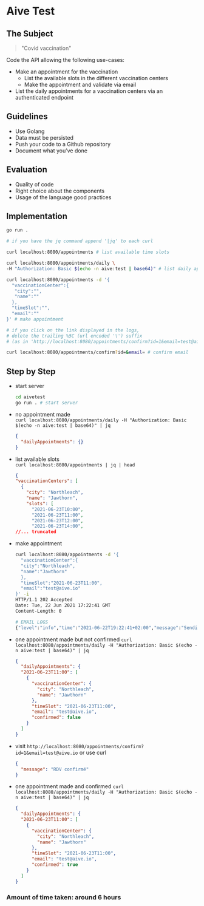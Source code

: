 # Aive Test

## The Subject

> "Covid vaccination"

Code the API allowing the following use-cases:
- Make an appointment for the vaccination
  - List the available slots in the different vaccination centers
  - Make the appointment and validate via email
- List the daily appointments for a vaccination centers via an authenticated endpoint

## Guidelines
- Use Golang
- Data must be persisted
- Push your code to a Github repository
- Document what you’ve done

## Evaluation
- Quality of code 
- Right choice about the components
- Usage of the language good practices

## Implementation

```sh
go run .

# if you have the jq command append '|jq' to each curl

curl localhost:8080/appointments # list available time slots

curl localhost:8080/appointments/daily \
-H "Authorization: Basic $(echo -n aive:test | base64)" # list daily appointments

curl localhost:8080/appointments -d '{
  "vaccinationCenter":{
   "city":"",
   "name":""
  },
  "timeSlot":"",
  "email":""
}' # make appointment

# if you click on the link displayed in the logs,
# delete the trailing %5C (url encoded '\') suffix
# (as in 'http://localhost:8080/appointments/confirm?id=1&email=test@aive.io\')

curl localhost:8080/appointments/confirm?id=&email= # confirm email
```

## Step by Step

- start server
  ```sh
  cd aivetest
  go run . # start server
  ```
- no appointment made  
  `
  curl localhost:8080/appointments/daily -H "Authorization: Basic $(echo -n aive:test | base64)" | jq
  `
  ```json
  {
    "dailyAppointments": {}
  }
  ```
- list available slots  
  `curl localhost:8080/appointments | jq | head`
  ```json
  {
  "vaccinationCenters": [
    {
      "city": "Northleach",
      "name": "Jawthorn",
      "slots": [
        "2021-06-23T10:00",
        "2021-06-23T11:00",
        "2021-06-23T12:00",
        "2021-06-23T14:00",
  //... truncated
  ```
- make appointment
  ```sh
  curl localhost:8080/appointments -d '{
    "vaccinationCenter":{
    "city":"Northleach",
    "name":"Jawthorn"
    },
    "timeSlot":"2021-06-23T11:00",
    "email":"test@aive.io"
  }' -i
  HTTP/1.1 202 Accepted
  Date: Tue, 22 Jun 2021 17:22:41 GMT
  Content-Length: 0

  # EMAIL LOGS
  {"level":"info","time":"2021-06-22T19:22:41+02:00","message":"Sending Confirmez votre rendez-vous to test@aive.io with content: '\n\tBlablabla\n\tBla blabla\n\t<a href=\"http://localhost:8080/appointments/confirm?id=1&email=test@aive.io\">Confirmez</a>\n\tFormule de politesse\n\t'"}
  ```
- one appointment made but not confirmed
  `
  curl localhost:8080/appointments/daily -H "Authorization: Basic $(echo -n aive:test | base64)" | jq
  `
  ```json
  {
    "dailyAppointments": {
    "2021-06-23T11:00": [
      {
        "vaccinationCenter": {
          "city": "Northleach",
          "name": "Jawthorn"
        },
        "timeSlot": "2021-06-23T11:00",
        "email": "test@aive.io",
        "confirmed": false
      }
    ]
  }
  ```
- visit `http://localhost:8080/appointments/confirm?id=1&email=test@aive.io` or use curl
  ```json
  {
    "message": "RDV confirmé"
  }
  ```
- one appointment made and confirmed
  `
  curl localhost:8080/appointments/daily -H "Authorization: Basic $(echo -n aive:test | base64)" | jq
  `
  ```json
  {
    "dailyAppointments": {
    "2021-06-23T11:00": [
      {
        "vaccinationCenter": {
          "city": "Northleach",
          "name": "Jawthorn"
        },
        "timeSlot": "2021-06-23T11:00",
        "email": "test@aive.io",
        "confirmed": true
      }
    ]
  }
  ```

### Amount of time taken: around 6 hours